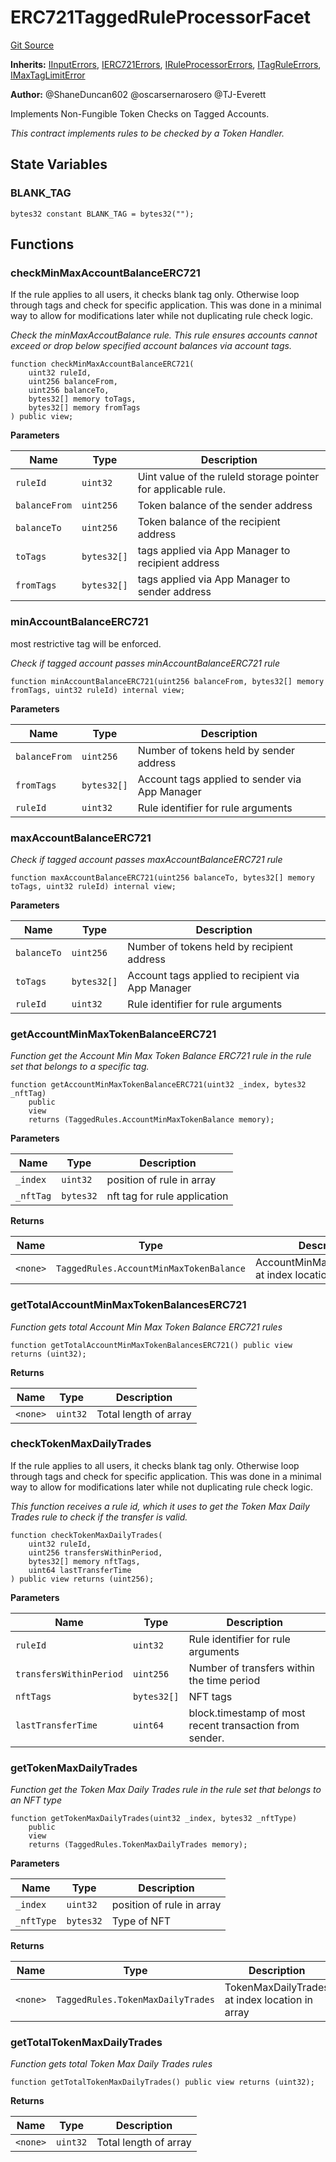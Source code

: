 # ERC721TaggedRuleProcessorFacet
[Git Source](https://github.com/thrackle-io/forte-rules-engine/blob/9fddf56ef55dac8b5660e8eb459c61d41ab7f720/src/protocol/economic/ruleProcessor/ERC721TaggedRuleProcessorFacet.sol)

**Inherits:**
[IInputErrors](/src/common/IErrors.sol/interface.IInputErrors.md), [IERC721Errors](/src/common/IErrors.sol/interface.IERC721Errors.md), [IRuleProcessorErrors](/src/common/IErrors.sol/interface.IRuleProcessorErrors.md), [ITagRuleErrors](/src/common/IErrors.sol/interface.ITagRuleErrors.md), [IMaxTagLimitError](/src/common/IErrors.sol/interface.IMaxTagLimitError.md)

**Author:**
@ShaneDuncan602 @oscarsernarosero @TJ-Everett

Implements Non-Fungible Token Checks on Tagged Accounts.

*This contract implements rules to be checked by a Token Handler.*


## State Variables
### BLANK_TAG

```solidity
bytes32 constant BLANK_TAG = bytes32("");
```


## Functions
### checkMinMaxAccountBalanceERC721

If the rule applies to all users, it checks blank tag only. Otherwise loop through
tags and check for specific application. This was done in a minimal way to allow for
modifications later while not duplicating rule check logic.

*Check the minMaxAccoutBalance rule. This rule ensures accounts cannot exceed or drop below specified account balances via account tags.*


```solidity
function checkMinMaxAccountBalanceERC721(
    uint32 ruleId,
    uint256 balanceFrom,
    uint256 balanceTo,
    bytes32[] memory toTags,
    bytes32[] memory fromTags
) public view;
```
**Parameters**

|Name|Type|Description|
|----|----|-----------|
|`ruleId`|`uint32`|Uint value of the ruleId storage pointer for applicable rule.|
|`balanceFrom`|`uint256`|Token balance of the sender address|
|`balanceTo`|`uint256`|Token balance of the recipient address|
|`toTags`|`bytes32[]`|tags applied via App Manager to recipient address|
|`fromTags`|`bytes32[]`|tags applied via App Manager to sender address|


### minAccountBalanceERC721

most restrictive tag will be enforced.

*Check if tagged account passes minAccountBalanceERC721 rule*


```solidity
function minAccountBalanceERC721(uint256 balanceFrom, bytes32[] memory fromTags, uint32 ruleId) internal view;
```
**Parameters**

|Name|Type|Description|
|----|----|-----------|
|`balanceFrom`|`uint256`|Number of tokens held by sender address|
|`fromTags`|`bytes32[]`|Account tags applied to sender via App Manager|
|`ruleId`|`uint32`|Rule identifier for rule arguments|


### maxAccountBalanceERC721

*Check if tagged account passes maxAccountBalanceERC721 rule*


```solidity
function maxAccountBalanceERC721(uint256 balanceTo, bytes32[] memory toTags, uint32 ruleId) internal view;
```
**Parameters**

|Name|Type|Description|
|----|----|-----------|
|`balanceTo`|`uint256`|Number of tokens held by recipient address|
|`toTags`|`bytes32[]`|Account tags applied to recipient via App Manager|
|`ruleId`|`uint32`|Rule identifier for rule arguments|


### getAccountMinMaxTokenBalanceERC721

*Function get the Account Min Max Token Balance ERC721 rule in the rule set that belongs to a specific tag.*


```solidity
function getAccountMinMaxTokenBalanceERC721(uint32 _index, bytes32 _nftTag)
    public
    view
    returns (TaggedRules.AccountMinMaxTokenBalance memory);
```
**Parameters**

|Name|Type|Description|
|----|----|-----------|
|`_index`|`uint32`|position of rule in array|
|`_nftTag`|`bytes32`|nft tag for rule application|

**Returns**

|Name|Type|Description|
|----|----|-----------|
|`<none>`|`TaggedRules.AccountMinMaxTokenBalance`|AccountMinMaxTokenBalance at index location in array|


### getTotalAccountMinMaxTokenBalancesERC721

*Function gets total Account Min Max Token Balance ERC721 rules*


```solidity
function getTotalAccountMinMaxTokenBalancesERC721() public view returns (uint32);
```
**Returns**

|Name|Type|Description|
|----|----|-----------|
|`<none>`|`uint32`|Total length of array|


### checkTokenMaxDailyTrades

If the rule applies to all users, it checks blank tag only. Otherwise loop through
tags and check for specific application. This was done in a minimal way to allow for
modifications later while not duplicating rule check logic.

*This function receives a rule id, which it uses to get the Token Max Daily Trades rule to check if the transfer is valid.*


```solidity
function checkTokenMaxDailyTrades(
    uint32 ruleId,
    uint256 transfersWithinPeriod,
    bytes32[] memory nftTags,
    uint64 lastTransferTime
) public view returns (uint256);
```
**Parameters**

|Name|Type|Description|
|----|----|-----------|
|`ruleId`|`uint32`|Rule identifier for rule arguments|
|`transfersWithinPeriod`|`uint256`|Number of transfers within the time period|
|`nftTags`|`bytes32[]`|NFT tags|
|`lastTransferTime`|`uint64`|block.timestamp of most recent transaction from sender.|


### getTokenMaxDailyTrades

*Function get the Token Max Daily Trades rule in the rule set that belongs to an NFT type*


```solidity
function getTokenMaxDailyTrades(uint32 _index, bytes32 _nftType)
    public
    view
    returns (TaggedRules.TokenMaxDailyTrades memory);
```
**Parameters**

|Name|Type|Description|
|----|----|-----------|
|`_index`|`uint32`|position of rule in array|
|`_nftType`|`bytes32`|Type of NFT|

**Returns**

|Name|Type|Description|
|----|----|-----------|
|`<none>`|`TaggedRules.TokenMaxDailyTrades`|TokenMaxDailyTrades at index location in array|


### getTotalTokenMaxDailyTrades

*Function gets total Token Max Daily Trades rules*


```solidity
function getTotalTokenMaxDailyTrades() public view returns (uint32);
```
**Returns**

|Name|Type|Description|
|----|----|-----------|
|`<none>`|`uint32`|Total length of array|


